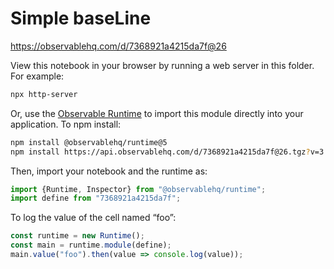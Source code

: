 # Simple baseLine

https://observablehq.com/d/7368921a4215da7f@26

View this notebook in your browser by running a web server in this folder. For
example:

~~~sh
npx http-server
~~~

Or, use the [Observable Runtime](https://github.com/observablehq/runtime) to
import this module directly into your application. To npm install:

~~~sh
npm install @observablehq/runtime@5
npm install https://api.observablehq.com/d/7368921a4215da7f@26.tgz?v=3
~~~

Then, import your notebook and the runtime as:

~~~js
import {Runtime, Inspector} from "@observablehq/runtime";
import define from "7368921a4215da7f";
~~~

To log the value of the cell named “foo”:

~~~js
const runtime = new Runtime();
const main = runtime.module(define);
main.value("foo").then(value => console.log(value));
~~~
